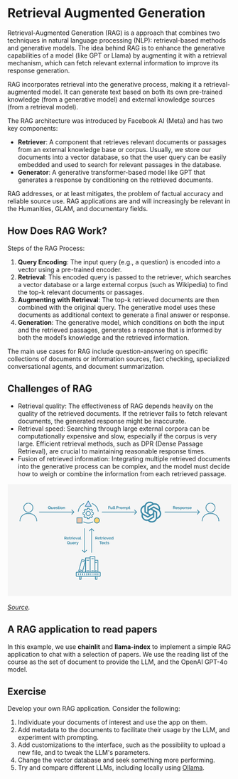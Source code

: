 # Retrieval Augmented Generation

Retrieval-Augmented Generation (RAG) is a approach that combines two techniques in natural language processing (NLP): retrieval-based methods and generative models. The idea behind RAG is to enhance the generative capabilities of a model (like GPT or Llama) by augmenting it with a retrieval mechanism, which can fetch relevant external information to improve its response generation.

RAG incorporates retrieval into the generative process, making it a retrieval-augmented model. It can generate text based on both its own pre-trained knowledge (from a generative model) and external knowledge sources (from a retrieval model).

The RAG architecture was introduced by Facebook AI (Meta) and has two key components:

* **Retriever**: A component that retrieves relevant documents or passages from an external knowledge base or corpus. Usually, we store our documents into a vector database, so that the user query can be easily embedded and used to search for relevant passages in the database.
* **Generator**: A generative transformer-based model like GPT that generates a response by conditioning on the retrieved documents.

RAG addresses, or at least mitigates, the problem of factual accuracy and reliable source use. RAG applications are and will increasingly be relevant in the Humanities, GLAM, and documentary fields.

## How Does RAG Work?

Steps of the RAG Process:

1.	**Query Encoding**: The input query (e.g., a question) is encoded into a vector using a pre-trained encoder.
2.	**Retrieval**: This encoded query is passed to the retriever, which searches a vector database or a large external corpus (such as Wikipedia) to find the top-k relevant documents or passages.
3.	**Augmenting with Retrieval**: The top-k retrieved documents are then combined with the original query. The generative model uses these documents as additional context to generate a final answer or response.
4.	**Generation**: The generative model, which conditions on both the input and the retrieved passages, generates a response that is informed by both the model’s knowledge and the retrieved information.

The main use cases for RAG include question-answering on specific collections of documents or information sources, fact checking, specialized conversational agents, and document summarization.

## Challenges of RAG

* Retrieval quality: The effectiveness of RAG depends heavily on the quality of the retrieved documents. If the retriever fails to fetch relevant documents, the generated response might be inaccurate.
* Retrieval speed: Searching through large external corpora can be computationally expensive and slow, especially if the corpus is very large. Efficient retrieval methods, such as DPR (Dense Passage Retrieval), are crucial to maintaining reasonable response times.
* Fusion of retrieved information: Integrating multiple retrieved documents into the generative process can be complex, and the model must decide how to weigh or combine the information from each retrieved passage.

<img src="../figures/rag.png" width="600px" heigth="500px">

*[Source](https://www.trantorinc.com/blog/what-is-rag-retrieval-augmented-generation).*

## A RAG application to read papers

In this example, we use **chainlit** and **llama-index** to implement a simple RAG application to chat with a selection of papers. We use the reading list of the course as the set of document to provide the LLM, and the OpenAI GPT-4o model.

## Exercise

Develop your own RAG application. Consider the following:

1. Individuate your documents of interest and use the app on them.
2. Add metadata to the documents to facilitate their usage by the LLM, and experiment with prompting.
3. Add customizations to the interface, such as the possibility to upload a new file, and to tweak the LLM's parameters.
4. Change the vector database and seek something more performing.
5. Try and compare different LLMs, including locally using [Ollama](https://ollama.com/).
